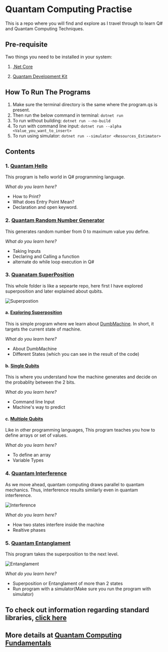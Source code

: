 # Quantam Computing Practise

This is a repo where you will find and explore as I travel through to learn Q# and Quantam Computing Techniques.

## Pre-requisite

Two things you need to be installed in your system:

1) [.Net Core](https://dotnet.microsoft.com/download)

2) [Quantam Development Kit](https://marketplace.visualstudio.com/items?itemName=quantum.quantum-devkit-vscode)

## How To Run The Programs

1) Make sure the terminal directory is the same where the program.qs is present.
2) Then run the below command in terminal:
`
dotnet run
`
3) To run without building:
`
dotnet run --no-build
`
4) To run with command line input:
`
dotnet run --alpha <Value_you_want_to_insert>
`
5) To run using simulator:
`
dotnet run --simulator <Resources_Estimator>
`

## Contents

### 1. [Quantam Hello](https://github.com/NirmitSawant/QuantamComputingPractise/tree/master/QuantamHello)

This program is hello world in Q# programming language.

_What do you learn here?_

- How to Print?
- What does Entry Point Mean?
- Declaration and open keyword.

### 2. [Quantam Random Number Generator](https://github.com/NirmitSawant/QuantamComputingPractise/tree/master/QuantumRNG)

This generates random number from 0 to maximum value you define.

_What do you learn here?_

- Taking Inputs
- Declaring and Calling a function
- alternate do while loop execution in Q#

### 3. [Quanatam SuperPosition](https://github.com/NirmitSawant/QuantamComputingPractise/tree/master/QauntamSuperposition)

This whole folder is like a sepearte repo, here first I have explored superposition and later explained about qubits.

![Superpostion](https://img.brainkart.com/extra3/xYK1lWn.jpg)

#### a. [Exploring Superposition](https://github.com/NirmitSawant/QuantamComputingPractise/tree/master/QauntamSuperposition/ExploringSuperposition)

This is simple program where we learn about [DumbMachine](https://docs.microsoft.com/en-us/qsharp/api/qsharp/microsoft.quantum.diagnostics.dumpmachine). In short, it targets the current state of machine.

_What do you learn here?_

- About DumbMachine
- Different States (which you can see in the result of the code)

#### b. [Single Qubits](https://github.com/NirmitSawant/QuantamComputingPractise/tree/master/QauntamSuperposition/SingleQubit)

This is where you understand how the machine generates and decide on the probablity between the 2 bits.

_What do you learn here?_

- Command line Input
- Machine's way to predict

#### c. [Multiple Qubits](https://github.com/NirmitSawant/QuantamComputingPractise/tree/master/QauntamSuperposition/MultipleQubits)

Like in other programming languages, This program teaches you how to define arrays or set of values.

_What do you learn here?_

- To define an array
- Variable Types

### 4. [Quantam Interference](https://github.com/NirmitSawant/QuantamComputingPractise/tree/master/QuantamInterference)

As we move ahead, quantam computing draws parallel to quantam mechanics. Thus, interference results similarly even in quantam interference.

![Interference](https://i.pinimg.com/originals/29/22/9e/29229ea8498138bd225e12892395c5fd.png)

_What do you learn here?_

- How two states interfere inside the machine
- Realtive phases

### 5. [Quantam Entanglament](https://github.com/NirmitSawant/QuantamComputingPractise/tree/master/QuantamEntanglement)

This program takes the superposition to the next level.

![Entanglament](https://physics.aps.org/assets/751cea44-b999-40bd-b58e-4f1abc274fa2/e38_1.png)

_What do you learn here?_

- Superposition or Entanglament of more than 2 states
- Run program with a simulator(Make sure you run the program with simulator)

## To check out information regarding standard libraries, [click here](https://docs.microsoft.com/en-us/quantum/user-guide/libraries/standard/)

## More details at [Quantam Computing Fundamentals](https://docs.microsoft.com/en-us/learn/paths/quantum-computing-fundamentals/)
